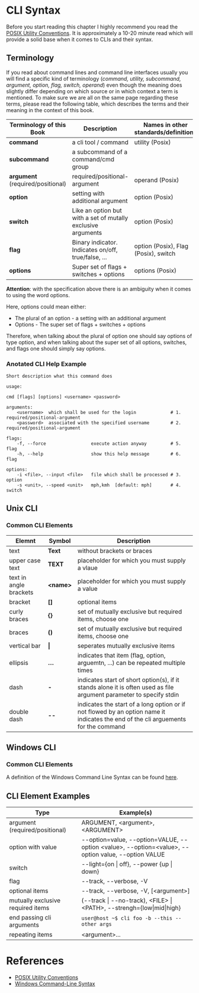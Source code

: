# CLI Syntax
Before you start reading this chapter I highly recommend you read the [POSIX Utility Conventions][POSIX Utility Conventions].
It is approximately a 10-20 minute read which will provide a solid base when it comes to CLIs and their syntax.

## Terminology

If you read about command lines and command line interfaces usually you will find a specific kind of terminology
(*command, utility, subcommand, argument, option, flag, switch, operand*) even though the meaning does slightly differ
depending on which source or in which context a term is mentioned.
To make sure we are all on the same page regarding these terms, please read the following table,
which describes the terms and their meaning in the context of this book.


| Terminology of this Book           | Description                                                       | Names in other standards/definitions |
|------------------------------------|-------------------------------------------------------------------|--------------------------------------|
| **command**                        | a cli tool / command                                              | utility (Posix)                      |
| **subcommand**                     | a subcommand of a command/cmd group                               |                                      |
| **argument** (required/positional) | required/positional-argument                                      | operand (Posix)                      |
| **option**                         | setting with additional argument                                  | option (Posix)                       |
| **switch**                         | Like an option but with a set of mutally exclusive arguments      | option (Posix)                       |
| **flag**                           | Binary indicator. Indicates on/off, true/false, ...               | option (Posix), Flag (Posix), switch |
| **options**                        | Super set of flags + switches + options                           | options (Posix)                      |



**Attention**: with the specification above there is an ambiguity when it comes to using the word options.

Here, options could mean either:

* The plural of an option - a setting with an additional argument
* Options - The super set of flags + switches + options

Therefore, when talking about the plural of option one should say options of type option, and when talking about the super set of all options, switches, and flags one should simply say options.

### Anotated CLI Help Example
```shell
Short description what this command does

usage:

cmd [flags] [options] <username> <password>

arguments:
    <username>  which shall be used for the login             # 1. required/positional-argument
    <password>  associated with the specified username        # 2. required/positional-argument

flags:
    -f, --force                 execute action anyway         # 5. flag
    -h, --help                  show this help message        # 6. flag

options:
    -i <file>, --input <file>   file which shall be processed # 3. option
    -s <unit>, --speed <unit>   mph,kmh  [default: mph]       # 4. switch
```

## Unix CLI
### Common CLI Elements

| Elemnt                 | Symbol            | Description |
|------------------------|-------------------|-------------|
| text                   | **Text**          | without brackets or braces |
| upper case text        | **TEXT**          | placeholder for which you must supply a vlaue |
| text in angle brackets | **\<**name**\>**  | placeholder for which you must supply a value |
| bracket                | **[]**            | optional items |
| curly braces           | **{}**            | set of mutually exclusive but required items, choose one |
| braces                 | **()**            | set of mutually exclusive but required items, choose one |
| vertical bar           | **\|**            | seperates mutually exclusive items |
| ellipsis               | **…**             | indicates that item (flag, option, arguemtn, ...) can be repeated multiple times |
| dash                   | **-**             | indicates start of short option(s), if it stands alone it is often used as file argument parameter to specify stdin |
| double dash            | **--**            | indicates the start of a long option or if not flowed by an option name it indicates the end of the cli arguements for the command |



## Windows CLI
### Common CLI Elements
A definition of the Windows Command Line Syntax can be found [here][Windows Command-Line Syntax].

## CLI Element Examples

| Type                               | Example(s) |
|------------------------------------|------------|
| argument (required/positional)     | ARGUMENT, \<argument\>, \<ARGUMENT\>                    |
| option with value                  | --option=value, --option=VALUE, --option \<value\>, --option=\<value\>, --option value, --option VALUE |
| switch                             | --light={on \| off}, --power {up \| down} |
| flag                               | --track, --verbose, -V |
| optional items                     | --track, --verbose, -V, [\<argument\>] |
| mutually exclusive required items  | (--track \| --no-track), \<FILE\> \| \<PATH\>, --strengh={low\|mid\|high} |
| end passing cli arguments          | `user@host ~$ cli foo -b --this -- other args` |
| repeating items                    | \<argument\>... |



# References
* [POSIX Utility Conventions][POSIX Utility Conventions]
* [Windows Command-Line Syntax][Windows Command-Line Syntax]



[POSIX Utility Conventions]: http://pubs.opengroup.org/onlinepubs/9699919799/basedefs/V1_chap12.html
[Windows Command-Line Syntax]:https://docs.microsoft.com/en-us/windows-server/administration/windows-commands/command-line-syntax-key
